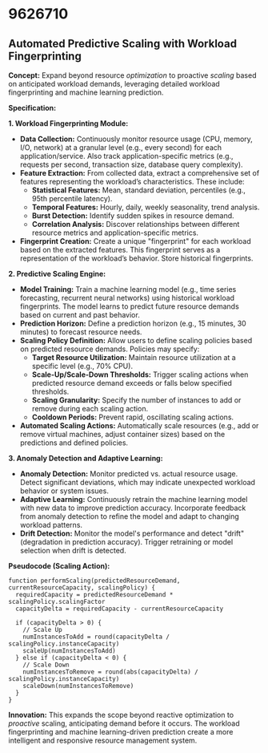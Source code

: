 # 9626710

## Automated Predictive Scaling with Workload Fingerprinting

**Concept:** Expand beyond resource *optimization* to proactive *scaling* based on anticipated workload demands, leveraging detailed workload fingerprinting and machine learning prediction.

**Specification:**

**1. Workload Fingerprinting Module:**

*   **Data Collection:** Continuously monitor resource usage (CPU, memory, I/O, network) at a granular level (e.g., every second) for each application/service. Also track application-specific metrics (e.g., requests per second, transaction size, database query complexity).
*   **Feature Extraction:**  From collected data, extract a comprehensive set of features representing the workload’s characteristics. These include:
    *   **Statistical Features:** Mean, standard deviation, percentiles (e.g., 95th percentile latency).
    *   **Temporal Features:**  Hourly, daily, weekly seasonality, trend analysis.
    *   **Burst Detection:** Identify sudden spikes in resource demand.
    *   **Correlation Analysis:** Discover relationships between different resource metrics and application-specific metrics.
*   **Fingerprint Creation:** Create a unique "fingerprint" for each workload based on the extracted features. This fingerprint serves as a representation of the workload’s behavior. Store historical fingerprints.

**2. Predictive Scaling Engine:**

*   **Model Training:** Train a machine learning model (e.g., time series forecasting, recurrent neural networks) using historical workload fingerprints. The model learns to predict future resource demands based on current and past behavior.
*   **Prediction Horizon:** Define a prediction horizon (e.g., 15 minutes, 30 minutes) to forecast resource needs.
*   **Scaling Policy Definition:** Allow users to define scaling policies based on predicted resource demands. Policies may specify:
    *   **Target Resource Utilization:**  Maintain resource utilization at a specific level (e.g., 70% CPU).
    *   **Scale-Up/Scale-Down Thresholds:** Trigger scaling actions when predicted resource demand exceeds or falls below specified thresholds.
    *   **Scaling Granularity:** Specify the number of instances to add or remove during each scaling action.
    *   **Cooldown Periods:** Prevent rapid, oscillating scaling actions.
*   **Automated Scaling Actions:** Automatically scale resources (e.g., add or remove virtual machines, adjust container sizes) based on the predictions and defined policies.

**3. Anomaly Detection and Adaptive Learning:**

*   **Anomaly Detection:** Monitor predicted vs. actual resource usage. Detect significant deviations, which may indicate unexpected workload behavior or system issues.
*   **Adaptive Learning:** Continuously retrain the machine learning model with new data to improve prediction accuracy. Incorporate feedback from anomaly detection to refine the model and adapt to changing workload patterns.
*   **Drift Detection:** Monitor the model's performance and detect "drift" (degradation in prediction accuracy). Trigger retraining or model selection when drift is detected.

**Pseudocode (Scaling Action):**

```
function performScaling(predictedResourceDemand, currentResourceCapacity, scalingPolicy) {
  requiredCapacity = predictedResourceDemand * scalingPolicy.scalingFactor
  capacityDelta = requiredCapacity - currentResourceCapacity

  if (capacityDelta > 0) {
    // Scale Up
    numInstancesToAdd = round(capacityDelta / scalingPolicy.instanceCapacity)
    scaleUp(numInstancesToAdd)
  } else if (capacityDelta < 0) {
    // Scale Down
    numInstancesToRemove = round(abs(capacityDelta) / scalingPolicy.instanceCapacity)
    scaleDown(numInstancesToRemove)
  }
}
```

**Innovation:** This expands the scope beyond reactive optimization to *proactive* scaling, anticipating demand before it occurs. The workload fingerprinting and machine learning-driven prediction create a more intelligent and responsive resource management system.